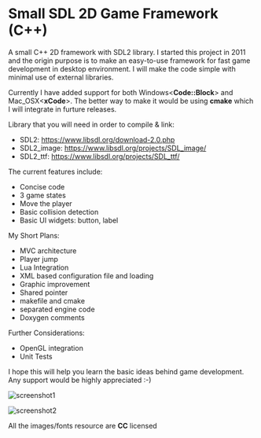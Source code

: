 Small SDL 2D Game Framework (C++)
===========

A small C++ 2D framework with SDL2 library.
I started this project in 2011 and the origin purpose is to make an easy-to-use framework for fast game development in desktop environment. 
I will make the code simple with minimal use of external libraries.

Currently I have added support for both Windows<**Code::Block**> and Mac_OSX<**xCode**>. The better way to make it would be using **cmake** which I will integrate in furture releases.

Library that you will need in order to compile & link:
* SDL2: https://www.libsdl.org/download-2.0.php
* SDL2_image: https://www.libsdl.org/projects/SDL_image/
* SDL2_ttf: https://www.libsdl.org/projects/SDL_ttf/



The current features include:
* Concise code
* 3 game states 
* Move the player
* Basic collision detection
* Basic UI widgets: button, label

My Short Plans:
* MVC architecture
* Player jump
* Lua Integration
* XML based configuration file and loading
* Graphic improvement
* Shared pointer
* makefile and cmake
* separated engine code
* Doxygen comments 

Further Considerations:
* OpenGL integration
* Unit Tests

I hope this will help you learn the basic ideas behind game development.
Any support would be highly appreciated :-)

![screenshot1](https://raw.githubusercontent.com/mjopenglsdl/Small2D_SDL/master/Images/screenshots/11.png)

![screenshot2](https://raw.githubusercontent.com/mjopenglsdl/Small2D_SDL/master/Images/screenshots/22.png)


All the images/fonts resource are **CC** licensed